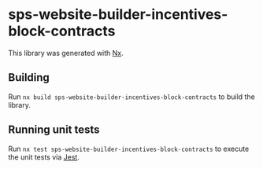 # sps-website-builder-incentives-block-contracts

This library was generated with [Nx](https://nx.dev).

## Building

Run `nx build sps-website-builder-incentives-block-contracts` to build the library.

## Running unit tests

Run `nx test sps-website-builder-incentives-block-contracts` to execute the unit tests via [Jest](https://jestjs.io).
